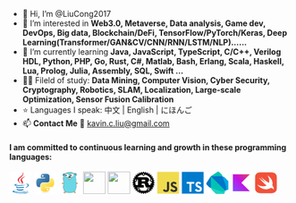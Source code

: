 - 👋 Hi, I’m @LiuCong2017
- 👀 I’m interested in <b>Web3.0, Metaverse, Data analysis, Game dev, DevOps, Big data, Blockchain/DeFi, TensorFlow/PyTorch/Keras, Deep Learning(Transformer/GAN&CV/CNN/RNN/LSTM/NLP)......</b>
- 🌱 I’m currently learning <b>Java, JavaScript, TypeScript, C/C++, Verilog HDL, Python, PHP, Go, Rust, C#, Matlab, Bash, Erlang, Scala, Haskell, Lua, Prolog, Julia, Assembly, SQL, Swift ...</b>  
- 👨‍💻 Fileld of study: <b>Data Mining, Computer Vision, Cyber Security, Cryptography, Robotics, SLAM, Localization, Large-scale Optimization, Sensor Fusion Calibration</b>
- ⭐️ Languages I speak: 中文 | English | にほんご
- 📫 **Contact Me** 📧 kavin.c.liu@gmail.com

#### I am committed to continuous learning and growth in these programming languages:
<span>
    <img src="https://raw.githubusercontent.com/devicons/devicon/master/icons/java/java-original.svg" width="40" height="40"/>
    </span>
    <span>
      <img src="https://raw.githubusercontent.com/devicons/devicon/master/icons/python/python-original.svg" width="40" height="40"/>
      <img src="https://raw.githubusercontent.com/devicons/devicon/master/icons/go/go-original.svg" width="40" height="40"/>
    </span>
    <span>
      <img src="https://github.com/isocpp/logos/blob/master/cpp_logo.svg" width="40" height="40"/>
      <img src="https://user-images.githubusercontent.com/25181517/121405384-444d7300-c95d-11eb-959f-913020d3bf90.png" width="40" height="40"/>
        <img src="https://raw.githubusercontent.com/devicons/devicon/master/icons/rust/rust-original.svg" alt="Rust" width="40" height="40"/>
    </span>
    <span>
        <img src="https://raw.githubusercontent.com/devicons/devicon/master/icons/javascript/javascript-original.svg" width="40" height="40"/>
        <img src="https://raw.githubusercontent.com/devicons/devicon/master/icons/typescript/typescript-original.svg" width="40" height="40"/>
    </span>
    <span>
        <img src="https://raw.githubusercontent.com/devicons/devicon/master/icons/dart/dart-original.svg" width="40" height="40"/>
        <img src="https://raw.githubusercontent.com/devicons/devicon/master/icons/kotlin/kotlin-original.svg" width="40" height="40"/>
        <img src="https://raw.githubusercontent.com/devicons/devicon/master/icons/swift/swift-original.svg" width="40" height="40"/>
    </span>

    
<!--- 
- 💞️ I’m looking to collaborate on ...
- 📫 How to reach me ...
--->

<!---
LiuCong2017/LiuCong2017 is a ✨ special ✨ repository because its `README.md` (this file) appears on your GitHub profile.
You can click the Preview link to take a look at your changes.
--->
